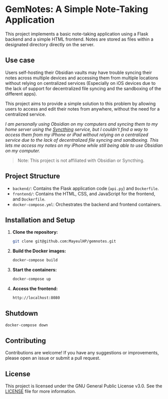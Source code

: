 # GemNotes: A Simple Note-Taking Application

This project implements a basic note-taking application using a Flask backend and a simple HTML frontend.  Notes are stored as files within a designated directory directly on the server.

## Use case

Users self-hosting their Obsidian vaults may have trouble syncing their notes across multiple devices and accessing them from multiple locations without relying on centralized services (Especially on iOS devices due to the lack of support for decentralized file syncing and the sandboxing of the different apps).

This project aims to provide a simple solution to this problem by allowing users to access and edit their notes from anywhere, without the need for a centralized service.

*I am personally using Obsidian on my computers and syncing them to my home server using the [Syncthing](https://syncthing.net/) service, but I couldn't find a way to access them from my iPhone or iPad without relying on a centralized service due to the lack of decentralized file syncing and sandboxing. This lets me access my notes on my iPhone while still being able to use Obsidian on my computer.*

> Note: This project is not affiliated with Obsidian or Syncthing.

## Project Structure

* `backend/`: Contains the Flask application code (`api.py`) and `Dockerfile`.
* `frontend/`: Contains the HTML, CSS, and JavaScript for the frontend, and `Dockerfile`.
* `docker-compose.yml`: Orchestrates the backend and frontend containers.


## Installation and Setup

1. **Clone the repository:**
   ```bash
   git clone git@github.com:MayeulHP/gemnotes.git
   ```

2. **Build the Docker images:**
   ```bash
   docker-compose build
   ```

3. **Start the containers:**
   ```bash
   docker-compose up
   ```

4. **Access the frontend:**
   ```bash
   http://localhost:8080
   ```

## Shutdown

```bash
docker-compose down
```

## Contributing

Contributions are welcome! If you have any suggestions or improvements, please open an issue or submit a pull request.

## License

This project is licensed under the GNU General Public License v3.0. See the [LICENSE](LICENSE) file for more information.
